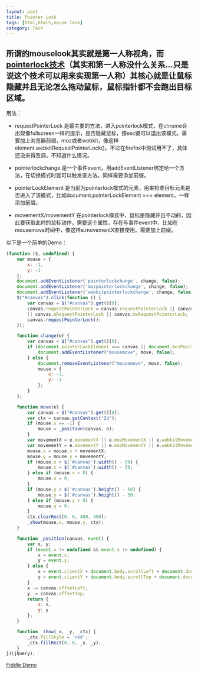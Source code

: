 ```yaml
---
layout: post
title: Pointer Lock
tags: [html,html5,mouse look]
category: Tech
---
```


## 所谓的mouselook其实就是第一人称视角，而[pointerlock技术](http://www.w3.org/TR/pointerlock/ "pointerlock技术")（其实和第一人称没什么关系...只是说这个技术可以用来实现第一人称）其核心就是让鼠标隐藏并且无论怎么拖动鼠标，鼠标指针都不会跑出目标区域。

用法：

* requestPointerLock 是最主要的方法，进入pointerlock模式，在chrome会出现像fullscreen一样的提示，是否隐藏鼠标，按esc键可以退出该模式。需要加上浏览器前缀，moz或者webkit，像这样element.webkitRequestPointerLock()。不过在firefox中测试用不了，具体还没来得及调，不知道什么情况。

* pointerlockchange 是一个事件event，用addEventListener绑定给一个方法，在切换模式时就可以触发该方法。同样需要添加前缀。

* pointerLockElement 是当前为pointerlock模式的元素，用来检查目标元素是否进入了该模式，比如document.pointerLockElement === element。一样添加前缀。

* movementX/movementY 在pointerlock模式中，鼠标是隐藏并且不动的，因此要获取此时的鼠标动作，需要这个属性。存在与事件event中，比如在mousemove时间中，像这样e.movementX直接使用。需要加上前缀。

以下是一个简单的Demo：


```javascript
(function ($, undefined) {
    var mouse = {
        x: -1,
        y: -1
    };
    document.addEventListener('pointerlockchange', change, false);
    document.addEventListener('mozpointerlockchange', change, false);
    document.addEventListener('webkitpointerlockchange', change, false);
    $("#canvas").click(function () {
        var canvas = $("#canvas").get()[0];
        canvas.requestPointerLock = canvas.requestPointerLock || canvas.mozRequestPointerLock || canvas.webkitRequestPointerLock 
        || canvas.oRequestPointerLock || canvas.msRequestPointerLock;
        canvas.requestPointerLock();
    });

    function change(e) {
        var canvas = $("#canvas").get()[0];
        if (document.pointerLockElement === canvas || document.mozPointerLockElement === canvas || document.webkitPointerLockElement === canvas) {
            document.addEventListener("mousemove", move, false);
        } else {
            document.removeEventListener("mousemove", move, false);
            mouse = {
                x: -1,
                y: -1
            };
        }
    };

    function move(e) {
        var canvas = $("#canvas").get()[0];
        var ctx = canvas.getContext('2d');
        if (mouse.x == -1) {
            mouse = _position(canvas, e);
        }
        var movementX = e.movementX || e.mozMovementX || e.webkitMovementX || 0;
        var movementY = e.movementY || e.mozMovementY || e.webkitMovementY || 0;
        mouse.x = mouse.x + movementX;
        mouse.y = mouse.y + movementY;
        if (mouse.x > $('#canvas').width() - 50) {
            mouse.x = $('#canvas').width() - 50;
        } else if (mouse.x < 0) {
            mouse.x = 0;
        }
        if (mouse.y > $('#canvas').height() - 50) {
            mouse.y = $('#canvas').height() - 50;
        } else if (mouse.y < 0) {
            mouse.y = 0;
        }
        ctx.clearRect(0, 0, 400, 400);
        _show(mouse.x, mouse.y, ctx);
    }

    function _position(canvas, event) {
        var x, y;
        if (event.x != undefined && event.y != undefined) {
            x = event.x;
            y = event.y;
        } else {
            x = event.clientX + document.body.scrollLeft + document.documentElement.scrollLeft;
            y = event.clientY + document.body.scrollTop + document.documentElement.scrollTop;
        }
        x -= canvas.offsetLeft;
        y -= canvas.offsetTop;
        return {
            x: x,
            y: y
        };
    }

    function _show(_x, _y, _ctx) {
        _ctx.fillStyle = 'red';
        _ctx.fillRect(0, 0, _x, _y);
    }
})(jQuery);
```

[Fiddle Demo](http://jsfiddle.net/tyrantchiong/NUTt8/2/ "Fiddle Demo")